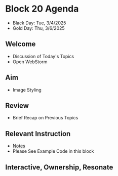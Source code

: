 
# Block 20 Agenda
- Black Day: Tue, 3/4/2025
- Gold Day: Thu, 3/6/2025

## Welcome

- Discussion of Today's Topics
- Open WebStorm

## Aim

- Image Styling

## Review

- Brief Recap on Previous Topics

## Relevant Instruction

- [Notes](Notes.md)
- Please See Example Code in this block

## Interactive, Ownership, Resonate
